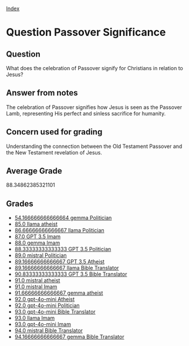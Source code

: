 
[Index](../../index.md)
# Question Passover Significance
## Question
What does the celebration of Passover signify for Christians in relation to Jesus?

## Answer from notes
The celebration of Passover signifies how Jesus is seen as the Passover Lamb, representing His perfect and sinless sacrifice for humanity.

## Concern used for grading
Understanding the connection between the Old Testament Passover and the New Testament revelation of Jesus.

## Average Grade
88.34862385321101

## Grades
 * [54.166666666666664 gemma Politician](../answers/gemma_Politician/Passover_Significance.md)
 * [85.0 llama atheist](../answers/llama_atheist/Passover_Significance.md)
 * [86.66666666666667 llama Politician](../answers/llama_Politician/Passover_Significance.md)
 * [87.0 GPT 3.5 Imam](../answers/GPT_3.5_Imam/Passover_Significance.md)
 * [88.0 gemma Imam](../answers/gemma_Imam/Passover_Significance.md)
 * [88.33333333333333 GPT 3.5 Politician](../answers/GPT_3.5_Politician/Passover_Significance.md)
 * [89.0 mistral Politician](../answers/mistral_Politician/Passover_Significance.md)
 * [89.16666666666667 GPT 3.5 Atheist](../answers/GPT_3.5_Atheist/Passover_Significance.md)
 * [89.16666666666667 llama Bible Translator](../answers/llama_Bible_Translator/Passover_Significance.md)
 * [90.83333333333333 GPT 3.5 Bible Translator](../answers/GPT_3.5_Bible_Translator/Passover_Significance.md)
 * [91.0 mistral atheist](../answers/mistral_atheist/Passover_Significance.md)
 * [91.0 mistral Imam](../answers/mistral_Imam/Passover_Significance.md)
 * [91.66666666666667 gemma atheist](../answers/gemma_atheist/Passover_Significance.md)
 * [92.0 gpt-4o-mini Atheist](../answers/gpt-4o-mini_Atheist/Passover_Significance.md)
 * [92.0 gpt-4o-mini Politician](../answers/gpt-4o-mini_Politician/Passover_Significance.md)
 * [93.0 gpt-4o-mini Bible Translator](../answers/gpt-4o-mini_Bible_Translator/Passover_Significance.md)
 * [93.0 llama Imam](../answers/llama_Imam/Passover_Significance.md)
 * [93.0 gpt-4o-mini Imam](../answers/gpt-4o-mini_Imam/Passover_Significance.md)
 * [94.0 mistral Bible Translator](../answers/mistral_Bible_Translator/Passover_Significance.md)
 * [94.16666666666667 gemma Bible Translator](../answers/gemma_Bible_Translator/Passover_Significance.md)
